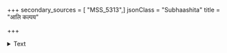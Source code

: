 +++
secondary_sources = [ "MSS_5313",]
jsonClass = "Subhaashita"
title = "आलि कल्पय"

+++

<details><summary>Text</summary>

आलि कल्पय पुरः करदीपं चन्द्रमण्डलमिति प्रथितेन।  
नन्वनेन पिहितं मम चक्षुर् मङ्क्षु पाण्दुरतमोगुलकेन॥
</details>
